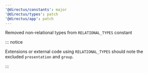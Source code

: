 ```yaml
---
'@directus/constants': major
'@directus/types': patch
'@directus/app': patch
---
```


Removed non-relational types from `RELATIONAL_TYPES` constant

::: notice

Extensions or external code using `RELATIONAL_TYPES` should note the excluded `presentation` and `group`.

:::
